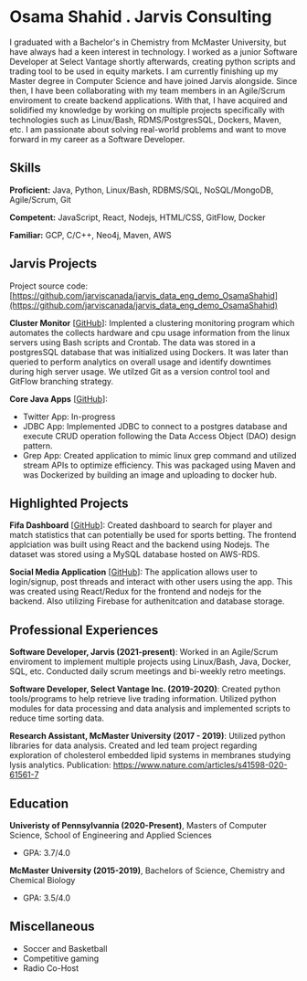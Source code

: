# Osama Shahid . Jarvis Consulting

I graduated with a Bachelor's in Chemistry from McMaster University, but have always had a keen interest in technology. I worked as a junior Software Developer at Select Vantage shortly afterwards, creating python scripts and trading tool to be used in equity markets. I am currently finishing up my Master degree in Computer Science and have joined Jarvis alongside. Since then, I have been collaborating with my team members in an Agile/Scrum enviroment to create backend applications. With that, I have acquired and solidified my knowledge by working on multiple projects specifically with technologies such as Linux/Bash, RDMS/PostgresSQL, Dockers, Maven, etc. I am passionate about solving real-world problems and want to move forward in my career as a Software Developer.

## Skills

**Proficient:** Java, Python, Linux/Bash, RDBMS/SQL, NoSQL/MongoDB, Agile/Scrum, Git

**Competent:** JavaScript, React, Nodejs, HTML/CSS, GitFlow, Docker

**Familiar:** GCP, C/C++, Neo4j, Maven, AWS

## Jarvis Projects

Project source code: [https://github.com/jarviscanada/jarvis_data_eng_demo_OsamaShahid](https://github.com/jarviscanada/jarvis_data_eng_demo_OsamaShahid)


**Cluster Monitor** [[GitHub](https://github.com/jarviscanada/jarvis_data_eng_demo_OsamaShahid/tree/master/linux_sql)]: Implented a clustering monitoring program which automates the collects hardware and cpu usage information from the linux servers using Bash scripts and Crontab. The data was stored in a postgresSQL database that was initialized using Dockers. It was later than queried to perform analytics on overall usage and identify downtimes during high server usage. We utilzed Git as a version control tool and GitFlow branching strategy.

**Core Java Apps** [[GitHub](https://github.com/jarviscanada/jarvis_data_eng_demo_OsamaShahid/tree/master/core_java)]:
      
  - Twitter App: In-progress
  - JDBC App: Implemented JDBC to connect to a postgres database and execute CRUD operation following the Data Access Object (DAO) design pattern.
  - Grep App: Created application to mimic linux grep command and utilized stream APIs to optimize efficiency. This was packaged using Maven and was Dockerized by building an image and uploading to docker hub.


## Highlighted Projects
**Fifa Dashboard** [[GitHub](https://github.com/smosma252)]: Created dashboard to search for player and match statistics that can potentially be used for sports betting. The frontend applciation was built using React and the backend using Nodejs. The dataset was stored using a MySQL database hosted on AWS-RDS.

**Social Media Application** [[GitHub](https://github.com/smosma252)]: The application allows user to login/signup, post threads and interact with other users using the app. This was created using React/Redux for the frontend and nodejs for the backend. Also utilizing Firebase for authenitcation and database storage.


## Professional Experiences

**Software Developer, Jarvis (2021-present)**: Worked in an Agile/Scrum enviroment to implement multiple projects using Linux/Bash, Java, Docker, SQL, etc. Conducted daily scrum meetings and bi-weekly retro meetings.

**Software Developer, Select Vantage Inc. (2019-2020)**:  Created python tools/programs to help retrieve live trading information. Utilized python modules for data processing and data analysis and implemented scripts to reduce time sorting data.

**Research Assistant, McMaster University (2017 - 2019)**: Utilized python libraries for data analysis. Created and led team project regarding exploration of cholesterol embedded lipid systems in membranes studying lysis analytics. Publication: https://www.nature.com/articles/s41598-020-61561-7 


## Education
**Univeristy of Pennsylvannia (2020-Present)**, Masters of Computer Science, School of Engineering and Applied Sciences
- GPA: 3.7/4.0

**McMaster University (2015-2019)**, Bachelors of Science, Chemistry and Chemical Biology
- GPA: 3.5/4.0


## Miscellaneous
- Soccer and Basketball
- Competitive gaming
- Radio Co-Host